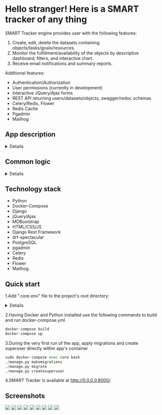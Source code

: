 # Hello stranger! Here is a SMART tracker of any thing

SMART Tracker engine provides user with the following features:
1. Create, edit, delete the datasets containing objects/tasks/goals/resources.
2. Monitor the fulfillment/availability of the objects by descriptive dashboard, filters, and interactive chart.
3. Receive email notifications and summary reports.

Additional features:
- Authentication/Authorization
- User permissions (currently in development)
- Interactive JQuery/Ajax forms
- REST API returning users/datasets/objects, swagger/redoc schemas
- Celery/Redis, Flower
- Redis Cache
- Pgadmin
- Mailhog

## App description

<details>

- The SMART stands for Specific, Measurable, Achievable, Relevant, and Time-Bound. Defining these parameters as they 
pertain to your goal helps ensure that your objectives are attainable within a certain time frame.

- By default, we provide you with starter pack of resources/tasks you need to keep eye on to have your house/apartment 
supplied, cleaned and paid. Each status is monitored and represented by chart.

- You can start with pre-defined datasets, or create your own! Feel free to use our SMART engine to track literally 
any thing.

</details>

## Common logic

<details>

- User receives a short tutorial describing SMART concept and main application modules: SANDBOX and DASHBOARD.
- SMART concept is hard-coded to COREOBJECT model, so that each object has appropriate settings (current value, 
priority, measure, time frame, responsible).
- SANDBOX is used to create/edit/delete datasets and related objects. 
- Each object would have one of three statuses based on simple pattern "Red-Orange-Green". This can be interpreted as 
"Absent-Running low-Available" or "Not done-In process-Performed" and so on. Each object has its own level of priority 
and current value set by user, so that after object creation/update the application sets status of the object comparing 
current value with the priority. It is hard-coded by functional view at SANDBOX. 
- SANDBOX page has custom filters (SEE OBJECTS, SHOW ALL OBJECTS). It is designed as jQuery/Ajax + JS + custom 
functional views.
- SANDBOX page has buttons to Create, Edit and Delete datasets and objects. It is designed appropriately as modals +
ModelForms + jQuery/Ajax + JS + custom functional views returning JSON + HTML includes

- DASHBOARD is used to see the current status of the objects via data table and chart.
- DASHBOARD page has custom interactive filters by dataset, status, priority and timeframe. It is designed as custom 
django form + jQuery/Ajax + JS + custom functional views returning JSON + HTML includes.
- DASHBOARD has Pie Chart that is re-drawn appropriately to filter applied. It is designed as jQuery/Ajax + JS + custom 
functional views returning JSON + HTML includes

</details>

## Technology stack

- Python
- Docker-Compose
- Django
- jQuery/Ajax
- MDBootstrap
- HTML/CSS/JS
- Django Rest Framework
- drf-spectacular
- PostgreSQL
- pgadmin
- Celery
- Redis
- Flower
- Mailhog

## Quick start

1.Add ".core.env" file to the project's root directory:

<details>

#### tracker_core
- DJANGO_SECRET_KEY=
- DJANGO_SETTINGS_MODULE=
- PYTHONUNBUFFERED=

- DB_NAME=
- DB_USER=
- DB_PASSWORD=
- DB_HOST=
- DB_PORT=

#### db_core
- POSTGRES_USER=
- POSTGRES_PASSWORD=
- POSTGRES_DB=

#### pgadmin

- PGADMIN_DEFAULT_EMAIL= 
- PGADMIN_DEFAULT_PASSWORD=

</details>

2.Having Docker and Python installed use the following commands to build and run docker-compose.yml
```python
docker-compose build
docker-compose up
```
3.During the very first run of the app, apply migrations and create superuser directly within app's container
```python
sudo docker-compose exec core bash
./manage.py makemigrations
./manage.py migrate
./manage.py createsuperuser
```
4.SMART Tracker is available at http://0.0.0.0:8000/

## Screenshots

<img src="tracker_core/static/home.png">
<img src="tracker_core/static/dashboard.png">
<img src="tracker_core/static/sandbox.png">
<img src="tracker_core/static/tutorial.png">
<img src="tracker_core/static/API.png">
<img src="tracker_core/static/swagger.png">
<img src="tracker_core/static/flower.png">
<img src="tracker_core/static/mailhog.png">
<img src="tracker_core/static/pgadmin.png">

